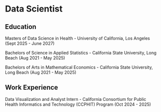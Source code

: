 # Data Scientist

## Education
Masters of Data Science in Health - University of California, Los Angeles (Sept 2025 - June 2027)

Bachelors of Science in Applied Statistics - California State University, Long Beach (Aug 2021 - May 2025)

Bachelors of Arts in Mathematical Economics - California State University, Long Beach (Aug 2021 - May 2025)

## Work Experience

Data Visualization and Analyst Intern - California Consortium for Public Health Informatics and Technology (CCPHIT) Program (Oct 2024 - 2025)
